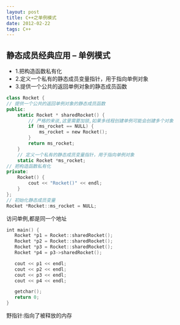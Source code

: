 ```yaml
---
layout: post
title: C++之单例模式
date: 2012-02-22
tags: C++
---
```


## 静态成员经典应用 – 单例模式

- 1.把构造函数私有化
- 2.定义一个私有的静态成员变量指针，用于指向单例对象
- 3.提供一个公共的返回单例对象的静态成员函数


```Swift
class Rocket {
// 提供一个公共的返回单例对象的静态成员函数
public:
	static Rocket * sharedRocket() {
		// 严格的来说,这里需要加锁,如果多线程创建单例可能会创建多个对象
		if (ms_rocket == NULL) {
			ms_rocket = new Rocket();
		}
		return ms_rocket;
	}
    // 定义一个私有的静态成员变量指针，用于指向单例对象
	static Rocket *ms_rocket;
// 把构造函数私有化
private:
	Rocket() {
		cout << "Rocket()" << endl;
	}
};
// 初始化静态成员变量
Rocket *Rocket::ms_rocket = NULL;
```

访问单例,都是同一个地址
 ```swift
int main() {
    Rocket *p1 = Rocket::sharedRocket();
	Rocket *p2 = Rocket::sharedRocket();
	Rocket *p3 = Rocket::sharedRocket();
	Rocket *p4 = p3->sharedRocket();

	cout << p1 << endl;
	cout << p2 << endl;
	cout << p3 << endl;
	cout << p4 << endl;

	getchar();
	return 0;
}
```
野指针:指向了被释放的内存
